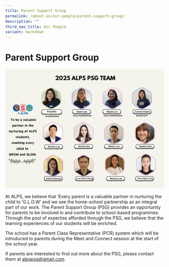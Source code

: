 ```yaml
---
title: Parent Support Group
permalink: /about-us/our-people/parent-support-group/
description: ""
third_nav_title: Our People
variant: markdown
---
```

# **Parent Support Group**

![](/images/PSG/2025_PSG_Team.png)

        

At ALPS, we believe that ‘Every parent is a valuable partner in nurturing the child to ‘G.L.O.W’ and we see the home-school partnership as an integral part of our work. The Parent Support Group (PSG) provides an opportunity for parents to be involved in and contribute to school-based programmes. Through the pool of expertise afforded through the PSG, we believe that the learning experiences of our students will be enriched. 

The school has a Parent Class Representative (PCR) system which will be introduced to parents during the Meet and Connect session at the start of the school year.

If parents are interested to find out more about the PSG, please contact them at [alpspsg@gmail.com](mailto:alpspsg@gmail.com).